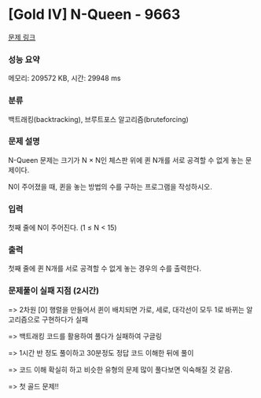 # [Gold IV] N-Queen - 9663 

[문제 링크](https://www.acmicpc.net/problem/9663) 

### 성능 요약

메모리: 209572 KB, 시간: 29948 ms

### 분류

백트래킹(backtracking), 브루트포스 알고리즘(bruteforcing)

### 문제 설명

<p>N-Queen 문제는 크기가 N × N인 체스판 위에 퀸 N개를 서로 공격할 수 없게 놓는 문제이다.</p>

<p>N이 주어졌을 때, 퀸을 놓는 방법의 수를 구하는 프로그램을 작성하시오.</p>

### 입력 

 <p>첫째 줄에 N이 주어진다. (1 ≤ N < 15)</p>

### 출력 

 <p>첫째 줄에 퀸 N개를 서로 공격할 수 없게 놓는 경우의 수를 출력한다.</p>

### 문제풀이 실패 지점 (2시간)

=> 2차원 [0] 행렬을 만들어서 퀸이 배치되면 가로, 세로, 대각선이 모두 1로 바뀌는 알고리즘으로 구현하다가 실패

=> 백트래킹 코드를 활용하여 풀다가 실패하여 구글링

=> 1시간 반 정도 풀이하고 30분정도 정답 코드 이해한 뒤에 풀이

=> 코드 이해 확실히 하고 비슷한 유형의 문제 많이 풀다보면 익숙해질 것 같음.

=> 첫 골드 문제!!
